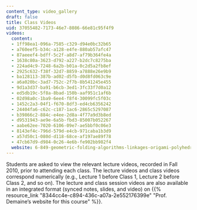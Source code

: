 ```yaml
---
content_type: video_gallery
draft: false
title: Class Videos
uid: 37055482-7173-46e7-8086-66e81c95f4f9
videos:
  content:
  - 1ff98ea1-096a-7585-c329-d94e0bc32b65
  - a760eef5-b34c-a128-e4fe-880ab57afc47
  - 87aeeef4-bdff-5c2f-a8d7-af79b364fe4a
  - 1638c80a-3623-d792-a227-b2dc7c8275ba
  - 224ad4c9-7248-6a2b-b01a-0c2d5a2fb8ef
  - 2925c632-f38f-32d7-8859-a7888e26e9b9
  - ba128113-387b-ad02-d5fb-d0d8fd063c9e
  - a6a020bc-3ad7-752c-2f7b-8b541245e455
  - 9d1a3d37-ba91-b6cb-3ed1-3fc33f7d0a12
  - ed5db19c-5f8a-8bad-150b-aaf951c1af6b
  - 02d98a0c-1ba9-6ee4-f8f4-30099fc5f03c
  - 1452c2a3-04f1-f670-8df3-ed4cb6356242
  - 24404fa6-c62c-c187-1ac6-2865c5297087
  - b39866c2-884c-e4ee-2d8a-4f77a9d3b8ed
  - d9531943-ae9e-6a5b-fbd3-85007b052267
  - aabe62ee-7020-6106-09e7-ae5bbf0c06e3
  - 8143ef4c-796d-579d-e4cb-971caba1b3d9
  - a57d50c1-080d-d118-68ce-af197ae89f78
  - 47cb67d9-d984-0c26-4e6b-fe902bb982f4
  website: 6-849-geometric-folding-algorithms-linkages-origami-polyhedra-fall-2012
---
```

Students are asked to view the relevant lecture videos, recorded in Fall 2010, prior to attending each class. The lecture videos and class videos correspond numerically (e.g., Lecture 1 before Class 1, Lecture 2 before Class 2, and so on). The lecture and class session videos are also available in an integrated format (synced notes, slides, and video) on {{% resource_link "8344cc4e-c894-436c-a07a-2e552176399e" "Prof. Demaine’s website for this course" %}}.